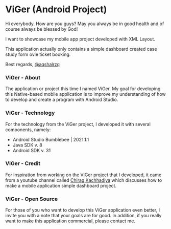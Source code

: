 # ViGer (Android Project)

Hi everybody. How are you guys? May you always be in good health and of course always be blessed by God!

I want to showcase my mobile app project developed with XML Layout.

This application actually only contains a simple dashboard created case study form ovie ticket booking.

Best regards, [@aqshalrzq](https://github.com/aqshalrzq)

### ViGer - About

The application or project this time I named ViGer. My goal for developing this Native-based mobile application is to improve my understanding of how to develop and create a program with Android Studio.

### ViGer - Technology

For the technology from the ViGer project, I developed it with several components, namely:

- Android Studio Bumblebee | 2021.1.1
- Java SDK v. 8
- Android SDK v. 31

### ViGer - Credit

For inspiration from working on the ViGer project that I developed, it came from a youtube channel called [Chirag Kachhadiya](https://www.youtube.com/c/ChiragKachhadiya94) which discusses how to make a mobile application simple dashboard project.

### ViGer - Open Source

For those of you who want to develop this ViGer application even better, I invite you with a note that your goals are for good. In addition, if you really want to make this application commercial, please contact me.


